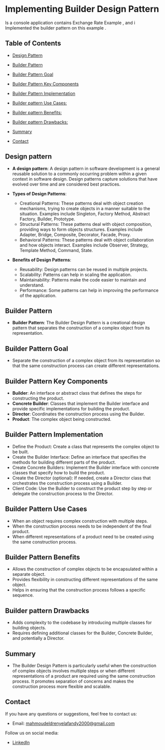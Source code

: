 # Implementing Builder Design Pattern 

Is a console application contains Exchange Rate Example , and i Implemented the builder pattern on this example .

## Table of Contents 

- [Design Pattern](#Design-Pattern) 

- [Builder Pattern](#Builder-Pattern) 

- [Builder Pattern Goal](#Builder-Pattern-Goal)
  
- [Builder Pattern Key Components](#Builder-Pattern-Key-Components)

- [Builder Pattern Implementation](#Builder-Pattern-Implementation)

- [Builder pattern Use Cases:](#Builder-pattern-Use-Cases)
  
- [Builder pattern Benefits:](#Builder-pattern-Benefits)

- [Builder pattern Drawbacks:](#Builder-pattern-Drawbacks)

- [Summary](#Summary)

- [Contact](#contact)

## Design pattern 

- **A design pattern**: A design pattern in software development is a general reusable solution to a commonly occurring problem within a given context in software design. Design patterns capture solutions that have evolved over time and are considered best practices.

- **Types of Design Patterns**:
  - Creational Patterns: These patterns deal with object creation mechanisms, trying to create objects in a manner suitable to the situation. Examples include Singleton, Factory Method, Abstract Factory, Builder, Prototype.
  - Structural Patterns: These patterns deal with object composition, providing ways to form objects structures. Examples include Adapter, Bridge, Composite, Decorator, Facade, Proxy.
  - Behavioral Patterns: These patterns deal with object collaboration and how objects interact. Examples include Observer, Strategy, Template Method, Command, State.

- **Benefits of Design Patterns**:
  - Reusability: Design patterns can be reused in multiple projects.
  - Scalability: Patterns can help in scaling the application.
  - Maintainability: Patterns make the code easier to maintain and understand.
  - Performance: Some patterns can help in improving the performance of the application.
## Builder Pattern
 - **Builder Pattern**: The Builder Design Pattern is a creational design pattern that separates the construction of a complex object from its representation. 
## Builder Pattern Goal
  - Separate the construction of a complex object from its representation so that the same construction process can create different representations.
## Builder Pattern Key Components 
 - **Builder**: An interface or abstract class that defines the steps for constructing the product.
 - **Concrete Builder**: Classes that implement the Builder interface and provide specific implementations for building the product.
 - **Director**: Coordinates the construction process using the Builder.
 - **Product**: The complex object being constructed.

## Builder Pattern Implementation

 - Define the Product: Create a class that represents the complex object to be built.
 - Create the Builder Interface: Define an interface that specifies the methods for building different parts of the product.
 - Create Concrete Builders: Implement the Builder interface with concrete classes that specify how to build the product.
 - Create the Director (optional): If needed, create a Director class that orchestrates the construction process using a Builder.
 - Client Code: Use the Builder to construct the product step by step or delegate the construction process to the Director.

## Builder Pattern Use Cases 

  - When an object requires complex construction with multiple steps.
  - When the construction process needs to be independent of the final product.
  - When different representations of a product need to be created using the same construction process.

## Builder Pattern Benefits 
  - Allows the construction of complex objects to be encapsulated within a separate object.
  - Provides flexibility in constructing different representations of the same object.
  - Helps in ensuring that the construction process follows a specific sequence.
## Builder pattern Drawbacks 
  - Adds complexity to the codebase by introducing multiple classes for building objects.
  - Requires defining additional classes for the Builder, Concrete Builder, and potentially a Director.



## Summary
- The Builder Design Pattern is particularly useful when the construction of complex objects involves multiple steps or when different representations of a product are required using the same construction process. It promotes separation of concerns and makes the construction process more flexible and scalable.
## Contact 

If you have any questions or suggestions, feel free to contact us: 

- Email: [mahmoudeldrenyelafandy2000@gmail.com](mailto:mahmoudeldrenyelafandy2000@gmail.com) 

Follow us on social media: 

- [LinkedIn](https://www.linkedin.com/in/mahmoud-abd-el-halim-sw) 

  

     








